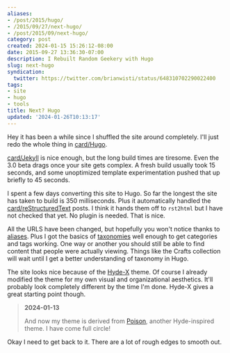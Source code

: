 ```yaml
---
aliases:
- /post/2015/hugo/
- /2015/09/27/next-hugo/
- /post/2015/09/next-hugo/
category: post
created: 2024-01-15 15:26:12-08:00
date: 2015-09-27 13:36:30-07:00
description: I Rebuilt Random Geekery with Hugo
slug: next-hugo
syndication:
  twitter: https://twitter.com/brianwisti/status/648310702290022400
tags:
- site
- hugo
- tools
title: Next? Hugo
updated: '2024-01-26T10:13:17'
---
```


Hey it has been a while since I shuffled the site around completely. I'll
just redo the whole thing in [card/Hugo](../../../card/Hugo.md).

<!--more-->

[card/Jekyll](../../../card/Jekyll.md) is nice enough, but the long build times are tiresome. Even the 3.0 beta drags once your site gets complex. A fresh build usually took 15 seconds, and some unoptimized template experimentation pushed that up briefly to 45 seconds.

I spent a few days converting this site to Hugo. So far the longest the site has taken to build is 350 milliseconds. Plus it automatically handled the [card/reStructuredText](../../../card/reStructuredText.md) posts. I think it hands them off to `rst2html` but I have not checked that yet. No plugin is needed. That is nice.

All the URLS have been changed, but hopefully you won't notice thanks to [aliases](http://gohugo.io/extras/aliases/). Plus I got the basics of [taxonomies](http://gohugo.io/taxonomies/overview/) well enough to get categories and tags working. One way or another you should still be able to find content that people were actually viewing. Things like the Crafts collection will wait until I get a better understanding of taxonomy in Hugo.

The site looks nice because of the [Hyde-X](https://github.com/zyro/hyde-x) theme. Of course I already modified the theme for my own visual and organizational aesthetics. It'll probably look completely different by the time I'm done. Hyde-X gives a great starting point though.

 > 
 > **2024-01-13**
>
 > And now my theme is derived from [Poison](https://themes.gohugo.io/themes/poison/), another Hyde-inspired theme. I have come full circle!

Okay I need to get back to it. There are a lot of rough edges to smooth out.
